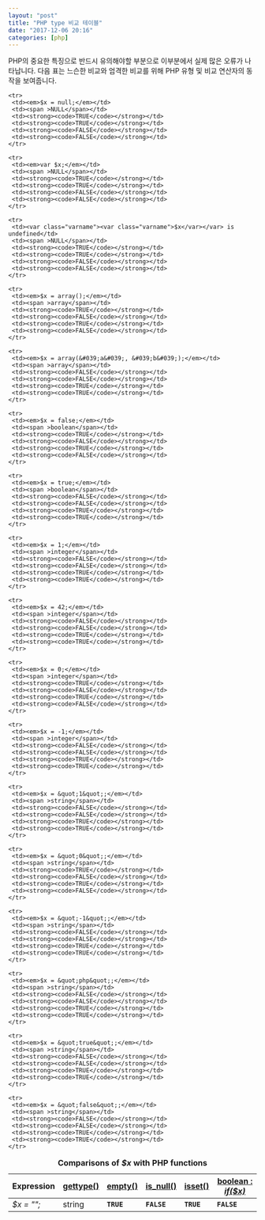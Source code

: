 ```yaml
---
layout: "post"
title: "PHP type 비교 테이블"
date: "2017-12-06 20:16"
categories: [php]
---
```


PHP의 중요한 특징으로 반드시 유의해야할 부분으로 이부분에서 실제 많은 오류가 나타납니다.
다음 표는 느슨한 비교와 엄격한 비교를 위해 PHP 유형 및 비교 연산자의 동작을 보여줍니다.

<p>
 <table>
  <caption><strong>Comparisons of <var class="varname"><var class="varname">$x</var></var> with PHP functions</strong></caption>

   <thead>
    <tr>
     <th>Expression</th>
     <th><span class="function"><a href="function.gettype.php" class="function">gettype()</span></th>
     <th><span class="function"><a href="function.empty.php" class="function">empty()</span></th>
     <th><span class="function"><a href="function.is-null.php" class="function">is_null()</span></th>
     <th><span class="function"><a href="function.isset.php" class="function">isset()</span></th>
     <th><span ><a href="language.types.boolean.php" >boolean</span> : <em>if($x)</em></th>
    </tr>

   </thead>

   <tbody class="tbody">
    <tr>
     <td><em>$x = &quot;&quot;;</em></td>
     <td><span >string</span></td>
     <td><strong><code>TRUE</code></strong></td>
     <td><strong><code>FALSE</code></strong></td>
     <td><strong><code>TRUE</code></strong></td>
     <td><strong><code>FALSE</code></strong></td>
    </tr>

    <tr>
     <td><em>$x = null;</em></td>
     <td><span >NULL</span></td>
     <td><strong><code>TRUE</code></strong></td>
     <td><strong><code>TRUE</code></strong></td>
     <td><strong><code>FALSE</code></strong></td>
     <td><strong><code>FALSE</code></strong></td>
    </tr>

    <tr>
     <td><em>var $x;</em></td>
     <td><span >NULL</span></td>
     <td><strong><code>TRUE</code></strong></td>
     <td><strong><code>TRUE</code></strong></td>
     <td><strong><code>FALSE</code></strong></td>
     <td><strong><code>FALSE</code></strong></td>
    </tr>

    <tr>
     <td><var class="varname"><var class="varname">$x</var></var> is undefined</td>
     <td><span >NULL</span></td>
     <td><strong><code>TRUE</code></strong></td>
     <td><strong><code>TRUE</code></strong></td>
     <td><strong><code>FALSE</code></strong></td>
     <td><strong><code>FALSE</code></strong></td>
    </tr>

    <tr>
     <td><em>$x = array();</em></td>
     <td><span >array</span></td>
     <td><strong><code>TRUE</code></strong></td>
     <td><strong><code>FALSE</code></strong></td>
     <td><strong><code>TRUE</code></strong></td>
     <td><strong><code>FALSE</code></strong></td>
    </tr>

    <tr>
     <td><em>$x = array(&#039;a&#039;, &#039;b&#039;);</em></td>
     <td><span >array</span></td>
     <td><strong><code>FALSE</code></strong></td>
     <td><strong><code>FALSE</code></strong></td>
     <td><strong><code>TRUE</code></strong></td>
     <td><strong><code>TRUE</code></strong></td>
    </tr>

    <tr>
     <td><em>$x = false;</em></td>
     <td><span >boolean</span></td>
     <td><strong><code>TRUE</code></strong></td>
     <td><strong><code>FALSE</code></strong></td>
     <td><strong><code>TRUE</code></strong></td>
     <td><strong><code>FALSE</code></strong></td>
    </tr>

    <tr>
     <td><em>$x = true;</em></td>
     <td><span >boolean</span></td>
     <td><strong><code>FALSE</code></strong></td>
     <td><strong><code>FALSE</code></strong></td>
     <td><strong><code>TRUE</code></strong></td>
     <td><strong><code>TRUE</code></strong></td>
    </tr>

    <tr>
     <td><em>$x = 1;</em></td>
     <td><span >integer</span></td>
     <td><strong><code>FALSE</code></strong></td>
     <td><strong><code>FALSE</code></strong></td>
     <td><strong><code>TRUE</code></strong></td>
     <td><strong><code>TRUE</code></strong></td>
    </tr>

    <tr>
     <td><em>$x = 42;</em></td>
     <td><span >integer</span></td>
     <td><strong><code>FALSE</code></strong></td>
     <td><strong><code>FALSE</code></strong></td>
     <td><strong><code>TRUE</code></strong></td>
     <td><strong><code>TRUE</code></strong></td>
    </tr>

    <tr>
     <td><em>$x = 0;</em></td>
     <td><span >integer</span></td>
     <td><strong><code>TRUE</code></strong></td>
     <td><strong><code>FALSE</code></strong></td>
     <td><strong><code>TRUE</code></strong></td>
     <td><strong><code>FALSE</code></strong></td>
    </tr>

    <tr>
     <td><em>$x = -1;</em></td>
     <td><span >integer</span></td>
     <td><strong><code>FALSE</code></strong></td>
     <td><strong><code>FALSE</code></strong></td>
     <td><strong><code>TRUE</code></strong></td>
     <td><strong><code>TRUE</code></strong></td>
    </tr>

    <tr>
     <td><em>$x = &quot;1&quot;;</em></td>
     <td><span >string</span></td>
     <td><strong><code>FALSE</code></strong></td>
     <td><strong><code>FALSE</code></strong></td>
     <td><strong><code>TRUE</code></strong></td>
     <td><strong><code>TRUE</code></strong></td>
    </tr>

    <tr>
     <td><em>$x = &quot;0&quot;;</em></td>
     <td><span >string</span></td>
     <td><strong><code>TRUE</code></strong></td>
     <td><strong><code>FALSE</code></strong></td>
     <td><strong><code>TRUE</code></strong></td>
     <td><strong><code>FALSE</code></strong></td>
    </tr>

    <tr>
     <td><em>$x = &quot;-1&quot;;</em></td>
     <td><span >string</span></td>
     <td><strong><code>FALSE</code></strong></td>
     <td><strong><code>FALSE</code></strong></td>
     <td><strong><code>TRUE</code></strong></td>
     <td><strong><code>TRUE</code></strong></td>
    </tr>

    <tr>
     <td><em>$x = &quot;php&quot;;</em></td>
     <td><span >string</span></td>
     <td><strong><code>FALSE</code></strong></td>
     <td><strong><code>FALSE</code></strong></td>
     <td><strong><code>TRUE</code></strong></td>
     <td><strong><code>TRUE</code></strong></td>
    </tr>

    <tr>
     <td><em>$x = &quot;true&quot;;</em></td>
     <td><span >string</span></td>
     <td><strong><code>FALSE</code></strong></td>
     <td><strong><code>FALSE</code></strong></td>
     <td><strong><code>TRUE</code></strong></td>
     <td><strong><code>TRUE</code></strong></td>
    </tr>

    <tr>
     <td><em>$x = &quot;false&quot;;</em></td>
     <td><span >string</span></td>
     <td><strong><code>FALSE</code></strong></td>
     <td><strong><code>FALSE</code></strong></td>
     <td><strong><code>TRUE</code></strong></td>
     <td><strong><code>TRUE</code></strong></td>
    </tr>

   </tbody>
 </table>
</p>
